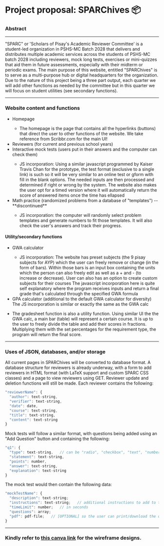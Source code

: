 <h1>
  Project proposal: SPARChives 📦
</h1>

<h3>
  Abstract
</h3>
<hr>
"SPARC" or 'Scholars of Pisay's Academic Reviewer Committee' is a student-led organization in PSHS-MC Batch 2028 that delivers 
and distributes multiple academic services across the students of PSHS-MC batch 2028  including reviewers, mock long tests, exercises
or mini-quizzes that aid them in future assessments, especially with their midterm or periodic exams. 
The main purpose of this website, entitled "SPARChives" is to serve as a multi-purpose hub or digital headquarters for the organization.
Due to the nature of this project being a three part output, each quarter we will add other functions as needed by the committee but in this quarter we will focus
on student utilities (see secondary functions). 
<hr>
<h3>
  Website content and functions
</h3>
<ul>
  <li>Homepage</li>
  <ul>
    <li> The homepage is the page that contains all the hyperlinks (buttons) that direct the user to other functions of the website. We take reference from Scribbr.com for the main UI!</li>
  </ul>
  <li>Reviewers (for current and previous school years)</li>
  <li>Interactive mock tests (users put in their answers and the computer can check them)</li>
  <ul>
    <li>JS incorporation: Using a similar javascript programmed by Kaiser Travis Chan for the prototype, the test format (exclusive to a single link) is such so it will be very similar to an online test or gform with fill in the blank options. 
The needed inputs are then processed and determined if right or wrong by the system. The website also makes the user opt for a timed version where it will automatically return the score of answered items once the time has ellapsed</li>
  </ul>
  <li>Math practice (randomized problems from a database of "templates") -- **discontinued**</li>
  <ul>
    <li>JS incorporation: the computer will randomly select problem templates and generate numbers to fit those templates. It will also check the user's answers and track their progress.</li>
  </ul>
</ul>
<h4>
  Utility/secondary functions
</h4>
<ul>
  <li>GWA calculator</li>
  <ul>
    <li>JS incorporation: The website has preset subjects (the 9 pisay subjects for AYP) which the
user can freely remove or change (in the form of bars). Within those bars is an input box containing the units which the person can also freely edit
as well as a + and - (to increase or decrease). User can also has an option to create custom subjects for their courses
    The javascript incorporation here is quite self explanatory where the program receives inputs and return a final grade that's calculated through the specified GWA formula</li>
  </ul>
  <li> GPA calculator (additional to the default GWA calculator for diversity) The JS incorporation is similar or exactly the same as the GWA calc</li>
</ul>

<ul>
  <li> The gradesheet function is also a utility function. Using similar UI the the GWA calc, a main bar (table) will represent a certain course. 
  It is up to the user to freely divide the table and add their scores in fractions. Multiplying them with the set percentages for the requirement type, the program will return the final score.</li>
</ul>

<hr>

### Uses of JSON, databases, and/or storage
All current pages in SPARChives will be converted to database format. A database structure for reviewers is already underway, with a form to add reviewers in HTML format (with LaTeX support and custom SPARC CSS classes) and a page to view reviewers using GET. Reviewer update and deletion functions will still be made. Each reviewer contains the following:

```js
"reviewerName": {
  "author": text-string,
  "verifier": text-string,
  "date": date,
  "course": text-string,
  "title": text-string,
  "content": text-string
}
```

Mock tests will follow a similar format, with questions being added using an "Add Question" button and containing the following:
```js
"q1": {
  "type": text-string,   // can be "radio", "checkbox", "text", "number", or "essay"
  "statement": text-string,
  "points": number,
  "answer": text-string,
  "explanation": text-string
}
```
The mock test would then contain the following data:
```js
"mockTestName": {
  "description": text-string;
  "instructions": text-string;   // additional instructions to add to the default set of instructions
  "timeLimit": number;   // in seconds
  "questions": array;
  "pdf": pdf-file;   // [OPTIONAL] so the user can print/download the questions
}
```

<hr>

<h3>
  Kindly refer to <a href="https://www.canva.com/design/DAGVaV8y1DY/JaB3C07QIKqZ-RQtxEz4FQ/edit">this canva link</a> for the wireframe designs.
</h3>
